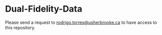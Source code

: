 # Dual-Fidelity-Data
Please send a request to rodrigo.torres@usherbrooke.ca to have access to this repository.
